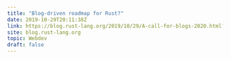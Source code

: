```yaml
---
title: "Blog-driven roadmap for Rust?"
date: 2019-10-29T20:11:38Z
link: https://blog.rust-lang.org/2019/10/29/A-call-for-blogs-2020.html?utm_medium=RSS&utm_source=hune
site: blog.rust-lang.org
topic: Webdev
draft: false
---
```


